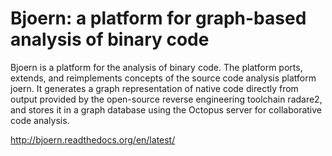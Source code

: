 # Bjoern: a platform for graph-based analysis of binary code

Bjoern is a platform for the analysis of binary code. The platform
ports, extends, and reimplements concepts of the source code analysis
platform joern. It generates a graph representation of native code
directly from output provided by the open-source reverse engineering
toolchain radare2, and stores it in a graph database using the Octopus
server for collaborative code analysis.

http://bjoern.readthedocs.org/en/latest/
